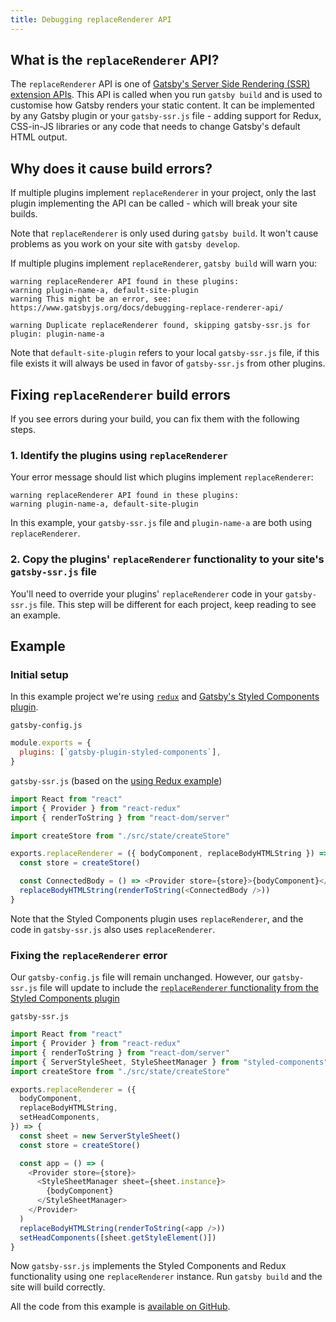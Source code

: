 ```yaml
---
title: Debugging replaceRenderer API
---
```


## What is the `replaceRenderer` API?

The `replaceRenderer` API is one of [Gatsby's Server Side Rendering (SSR) extension APIs](/docs/ssr-apis/#replaceRenderer). This API is called when you run `gatsby build` and is used to customise how Gatsby renders your static content. It can be implemented by any Gatsby plugin or your `gatsby-ssr.js` file - adding support for Redux, CSS-in-JS libraries or any code that needs to change Gatsby's default HTML output.

## Why does it cause build errors?

If multiple plugins implement `replaceRenderer` in your project, only the last plugin implementing the API can be called - which will break your site builds.

Note that `replaceRenderer` is only used during `gatsby build`. It won't cause problems as you work on your site with `gatsby develop`.

If multiple plugins implement `replaceRenderer`, `gatsby build` will warn you:

```
warning replaceRenderer API found in these plugins:
warning plugin-name-a, default-site-plugin
warning This might be an error, see: https://www.gatsbyjs.org/docs/debugging-replace-renderer-api/

warning Duplicate replaceRenderer found, skipping gatsby-ssr.js for plugin: plugin-name-a
```

Note that `default-site-plugin` refers to your local `gatsby-ssr.js` file, if this file exists it will always be used in favor of `gatsby-ssr.js` from other plugins.

## Fixing `replaceRenderer` build errors

If you see errors during your build, you can fix them with the following steps.

### 1. Identify the plugins using `replaceRenderer`

Your error message should list which plugins implement `replaceRenderer`:

```shell
warning replaceRenderer API found in these plugins:
warning plugin-name-a, default-site-plugin
```

In this example, your `gatsby-ssr.js` file and `plugin-name-a` are both using `replaceRenderer`.

### 2. Copy the plugins' `replaceRenderer` functionality to your site's `gatsby-ssr.js` file

You'll need to override your plugins' `replaceRenderer` code in your `gatsby-ssr.js` file. This step will be different for each project, keep reading to see an example.

## Example

### Initial setup

In this example project we're using [`redux`](https://github.com/gatsbyjs/gatsby/tree/master/examples/using-redux) and [Gatsby's Styled Components plugin](https://github.com/gatsbyjs/gatsby/tree/master/packages/gatsby-plugin-styled-components).

`gatsby-config.js`

```js
module.exports = {
  plugins: [`gatsby-plugin-styled-components`],
}
```

`gatsby-ssr.js` (based on the [using Redux example](https://github.com/gatsbyjs/gatsby/blob/master/examples/using-redux/gatsby-ssr.js))

```js
import React from "react"
import { Provider } from "react-redux"
import { renderToString } from "react-dom/server"

import createStore from "./src/state/createStore"

exports.replaceRenderer = ({ bodyComponent, replaceBodyHTMLString }) => {
  const store = createStore()

  const ConnectedBody = () => <Provider store={store}>{bodyComponent}</Provider>
  replaceBodyHTMLString(renderToString(<ConnectedBody />))
}
```

Note that the Styled Components plugin uses `replaceRenderer`, and the code in `gatsby-ssr.js` also uses `replaceRenderer`.

### Fixing the `replaceRenderer` error

Our `gatsby-config.js` file will remain unchanged. However, our `gatsby-ssr.js` file will update to include the [`replaceRenderer` functionality from the Styled Components plugin](https://github.com/gatsbyjs/gatsby/blob/master/packages/gatsby-plugin-styled-components/src/gatsby-ssr.js)

`gatsby-ssr.js`

```js
import React from "react"
import { Provider } from "react-redux"
import { renderToString } from "react-dom/server"
import { ServerStyleSheet, StyleSheetManager } from "styled-components"
import createStore from "./src/state/createStore"

exports.replaceRenderer = ({
  bodyComponent,
  replaceBodyHTMLString,
  setHeadComponents,
}) => {
  const sheet = new ServerStyleSheet()
  const store = createStore()

  const app = () => (
    <Provider store={store}>
      <StyleSheetManager sheet={sheet.instance}>
        {bodyComponent}
      </StyleSheetManager>
    </Provider>
  )
  replaceBodyHTMLString(renderToString(<app />))
  setHeadComponents([sheet.getStyleElement()])
}
```

Now `gatsby-ssr.js` implements the Styled Components and Redux functionality using one `replaceRenderer` instance. Run `gatsby build` and the site will build correctly.

All the code from this example is [available on GitHub](https://github.com/m-allanson/gatsby-replace-renderer-example/commits/master).
